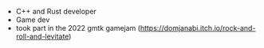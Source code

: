 - C++ and Rust developer
- Game dev
- took part in the 2022 gmtk gamejam (https://domjanabi.itch.io/rock-and-roll-and-levitate)
